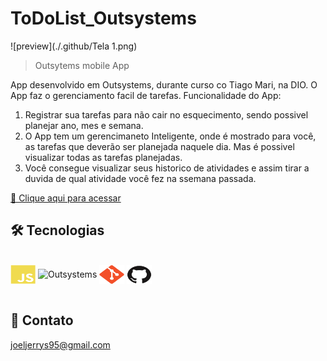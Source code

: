 # ToDoList_Outsystems



![preview](./.github/Tela 1.png)

> Outsytems mobile App

App desenvolvido em Outsystems, durante curso co Tiago Mari, na DIO. O App faz o gerenciamento facil de tarefas. 
Funcionalidade do App:
1. Registrar sua tarefas para não cair no esquecimento, sendo possivel planejar ano, mes e semana.
2. O App tem um gerencimaneto Inteligente, onde é mostrado para você, as tarefas que deverão ser planejada naquele dia. Mas é possivel visualizar todas as tarefas planejadas.
3. Você consegue visualizar seus historico de atividades e assim tirar a duvida de qual atividade você fez na ssemana passada.

[🔗 Clique aqui para acessar](https://personal-i56aztoz.outsystemscloud.com/PreviewInDevices/ShareMobileApp.aspx?URL=/ToDoList/&_ts=88579)

## 🛠 Tecnologias

<div style="display: inline_block"><br>
  <img align="center" alt="JavaScript" height="30" width="40" src="https://raw.githubusercontent.com/devicons/devicon/master/icons/javascript/javascript-plain.svg">
  <img align="center" alt="Outsystems" height="30" width="40" src="https://www.outsystems.com/-/media/themes/outsystems/website/site-theme/imgs/logo.svg?updated=20211217193441">
   <img align="center" alt="Git" height="30" width="40" src="https://github.com/devicons/devicon/blob/master/icons/git/git-original.svg">
  <img align="center" alt="GitHub" height="30" width="40" src="https://github.com/devicons/devicon/blob/master/icons/github/github-original.svg">
</div> <br/>

## 💛 Contato

joeljerrys95@gmail.com
